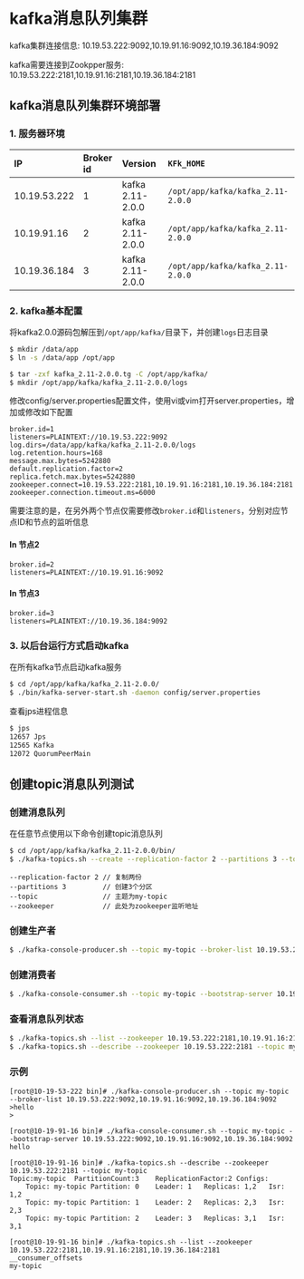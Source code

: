 # kafka消息队列集群

kafka集群连接信息: 
10.19.53.222:9092,10.19.91.16:9092,10.19.36.184:9092

kafka需要连接到Zookpper服务: 
10.19.53.222:2181,10.19.91.16:2181,10.19.36.184:2181

## kafka消息队列集群环境部署

### 1. 服务器环境

|IP            |Broker id |Version           |`KFk_HOME`
|:-------------|:---------|:-----------------|:---------
|10.19.53.222  |1         |kafka 2.11-2.0.0  |`/opt/app/kafka/kafka_2.11-2.0.0`
|10.19.91.16   |2         |kafka 2.11-2.0.0  |`/opt/app/kafka/kafka_2.11-2.0.0`
|10.19.36.184  |3         |kafka 2.11-2.0.0  |`/opt/app/kafka/kafka_2.11-2.0.0`

### 2. kafka基本配置

将kafka2.0.0源码包解压到`/opt/app/kafka/`目录下，并创建`logs`日志目录

```bash
$ mkdir /data/app
$ ln -s /data/app /opt/app

$ tar -zxf kafka_2.11-2.0.0.tg -C /opt/app/kafka/
$ mkdir /opt/app/kafka/kafka_2.11-2.0.0/logs
```

修改config/server.properties配置文件，使用vi或vim打开server.properties，增加或修改如下配置

```
broker.id=1
listeners=PLAINTEXT://10.19.53.222:9092
log.dirs=/data/app/kafka/kafka_2.11-2.0.0/logs
log.retention.hours=168
message.max.bytes=5242880
default.replication.factor=2
replica.fetch.max.bytes=5242880
zookeeper.connect=10.19.53.222:2181,10.19.91.16:2181,10.19.36.184:2181
zookeeper.connection.timeout.ms=6000
```

需要注意的是，在另外两个节点仅需要修改`broker.id`和`listeners`，分别对应节点ID和节点的监听信息

#### In 节点2
```
broker.id=2
listeners=PLAINTEXT://10.19.91.16:9092
```

#### In 节点3
```
broker.id=3
listeners=PLAINTEXT://10.19.36.184:9092
```

### 3. 以后台运行方式启动kafka

在所有kafka节点启动kafka服务
```bash
$ cd /opt/app/kafka/kafka_2.11-2.0.0/
$ ./bin/kafka-server-start.sh -daemon config/server.properties
```

查看jps进程信息
```bash
$ jps
12657 Jps
12565 Kafka
12072 QuorumPeerMain
```

## 创建topic消息队列测试

### 创建消息队列
在任意节点使用以下命令创建topic消息队列

```bash
$ cd /opt/app/kafka/kafka_2.11-2.0.0/bin/
$ ./kafka-topics.sh --create --replication-factor 2 --partitions 3 --topic my-topic --zookeeper 10.19.53.222:2181,10.19.91.16:2181,10.19.36.184:2181
```

```
--replication-factor 2 // 复制两份
--partitions 3         // 创建3个分区
--topic                // 主题为my-topic
--zookeeper            // 此处为zookeeper监听地址
```

### 创建生产者

```bash
$ ./kafka-console-producer.sh --topic my-topic --broker-list 10.19.53.222:9092,10.19.91.16:9092,10.19.36.184:9092
```

### 创建消费者

```bash
$ ./kafka-console-consumer.sh --topic my-topic --bootstrap-server 10.19.53.222:9092,10.19.91.16:9092,10.19.36.184:9092 --from-beginning
```

### 查看消息队列状态

```bash
$ ./kafka-topics.sh --list --zookeeper 10.19.53.222:2181,10.19.91.16:2181,10.19.36.184:2181
$ ./kafka-topics.sh --describe --zookeeper 10.19.53.222:2181 --topic my-topic
```

### 示例

```
[root@10-19-53-222 bin]# ./kafka-console-producer.sh --topic my-topic --broker-list 10.19.53.222:9092,10.19.91.16:9092,10.19.36.184:9092
>hello
>

[root@10-19-91-16 bin]# ./kafka-console-consumer.sh --topic my-topic --bootstrap-server 10.19.53.222:9092,10.19.91.16:9092,10.19.36.184:9092
hello

[root@10-19-91-16 bin]# ./kafka-topics.sh --describe --zookeeper 10.19.53.222:2181 --topic my-topic
Topic:my-topic	PartitionCount:3	ReplicationFactor:2	Configs:
	Topic: my-topic	Partition: 0	Leader: 1	Replicas: 1,2	Isr: 1,2
	Topic: my-topic	Partition: 1	Leader: 2	Replicas: 2,3	Isr: 2,3
	Topic: my-topic	Partition: 2	Leader: 3	Replicas: 3,1	Isr: 3,1

[root@10-19-91-16 bin]# ./kafka-topics.sh --list --zookeeper 10.19.53.222:2181,10.19.91.16:2181,10.19.36.184:2181
__consumer_offsets
my-topic
```
